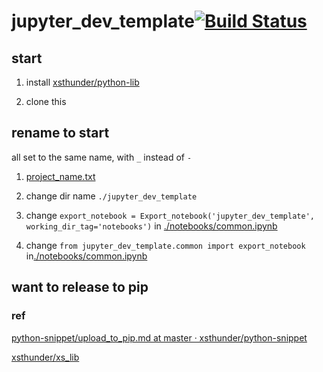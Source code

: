 # jupyter_dev_template[![Build Status](https://travis-ci.com/xsthunder/jupyter_dev_template.svg?branch=master)](https://travis-ci.com/xsthunder/jupyter_dev_template)

## start

1. install [xsthunder/python-lib](https://github.com/xsthunder/python-lib)

2. clone this

## rename to start

all set to the same name, with `_` instead of `-`

1. [project_name.txt](./configp/roject_name.txt)

2. change dir name `./jupyter_dev_template`

3. change `export_notebook = Export_notebook('jupyter_dev_template', working_dir_tag='notebooks')` in  [./notebooks/common.ipynb](./notebooks/common.ipynb)

4. change `from jupyter_dev_template.common import export_notebook` in[./notebooks/common.ipynb](./notebooks/common.ipynb)

## want to release to pip 

### ref 

[python-snippet/upload_to_pip.md at master · xsthunder/python-snippet](https://github.com/xsthunder/python-snippet/blob/master/python/upload_to_pip.md)

[xsthunder/xs_lib](https://github.com/xsthunder/xs_lib)
